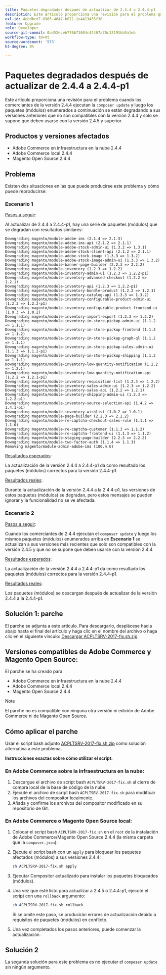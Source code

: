 ```yaml
---
title: Paquetes degradados después de actualizar de 2.4.4 a 2.4.4-p1
description: Este artículo proporciona una revisión para el problema que se produce cuando los comerciantes de la versión 2.4.4 ejecutan el comando "actualización del compositor" y, a continuación, los paquetes (módulos) que se enumeran a continuación se degradan a versiones anteriores que no son compatibles con la versión 2.4.4 y solo se supone que deben utilizarse con la versión 2.4.5 y superior.
exl-id: 4ebdbcd7-6905-4647-b071-1e4413455f38
feature: Upgrade
role: Developer
source-git-commit: 0ad52eceb776b71604c4f467a70c13191bb9a1eb
workflow-type: tm+mt
source-wordcount: '573'
ht-degree: 0%

---
```


# Paquetes degradados después de actualizar de 2.4.4 a 2.4.4-p1

Este artículo proporciona una revisión para el problema cuando los comerciantes de la versión 2.4.4 ejecutan la `composer update` y luego los paquetes (módulos) enumerados a continuación se están degradando a sus versiones anteriores que no son compatibles con la versión 2.4.4 y solo se supone que deben usarse con la versión 2.4.5 y superior.

## Productos y versiones afectados

* Adobe Commerce en infraestructura en la nube 2.4.4
* Adobe Commerce local 2.4.4
* Magento Open Source 2.4.4

## Problema

Existen dos situaciones en las que puede producirse este problema y cómo puede reproducirse:

### Escenario 1

<u>Pasos a seguir</u>:

Al actualizar de 2.4.4 a 2.4.4-p1, hay una serie de paquetes (módulos) que se degradan con resultados similares:

```text
Downgrading magento/module-adobe-ims (2.1.4 => 2.1.3)
Downgrading magento/module-adobe-ims-api (2.1.2 => 2.1.1)
Downgrading magento/module-adobe-stock-admin-ui (1.3.2 => 1.3.1)
Downgrading magento/module-adobe-stock-client-api (2.1.2 => 2.1.1)
Downgrading magento/module-adobe-stock-image (1.3.3 => 1.3.2)
Downgrading magento/module-adobe-stock-image-admin-ui (1.3.3 => 1.3.2)
Downgrading magento/module-banner-page-builder (2.2.3 => 2.2.2)
Downgrading magento/module-inventory (1.2.3 => 1.2.2)
Downgrading magento/module-inventory-admin-ui (1.2.3 => 1.2.2-p1)
Downgrading magento/module-inventory-advanced-checkout (1.2.2 => 1.2.1)
Downgrading magento/module-inventory-api (1.2.3 => 1.2.2-p1)
Downgrading magento/module-inventory-bundle-product (1.2.2 => 1.2.1)
Downgrading magento/module-inventory-catalog-api (1.3.3 => 1.3.2)
Downgrading magento/module-inventory-configurable-product-admin-ui (1.2.3 => 1.2.2-p1)
Downgrading magento/module-inventory-configurable-product-frontend-ui (1.0.3 => 1.0.2)
Downgrading magento/module-inventory-import-export (1.2.3 => 1.2.2)
Downgrading magento/module-inventory-in-store-pickup-admin-ui (1.1.2 => 1.1.1)
Downgrading magento/module-inventory-in-store-pickup-frontend (1.1.3 => 1.1.2)
Downgrading magento/module-inventory-in-store-pickup-graph-ql (1.1.2 => 1.1.1)
Downgrading magento/module-inventory-in-store-pickup-sales-admin-ui (1.1.3 => 1.1.2-p1)
Downgrading magento/module-inventory-in-store-pickup-shipping (1.1.2 => 1.1.1)
Downgrading magento/module-inventory-low-quantity-notification (1.2.2 => 1.2.1)
Downgrading magento/module-inventory-low-quantity-notification-api (1.2.2 => 1.2.1-p1)
Downgrading magento/module-inventory-requisition-list (1.2.3 => 1.2.2)
Downgrading magento/module-inventory-sales-admin-ui (1.2.3 => 1.2.2)
Downgrading magento/module-inventory-sales-api (1.2.2 => 1.2.1)
Downgrading magento/module-inventory-shipping-admin-ui (1.2.3 => 1.2.2-p1)
Downgrading magento/module-inventory-source-selection-api (1.4.2 => 1.4.1-p1)
Downgrading magento/module-inventory-wishlist (1.0.2 => 1.0.1)
Downgrading magento/module-page-builder (2.2.3 => 2.2.2)
Downgrading magento/module-re-captcha-checkout-sales-rule (1.1.1 => 1.1.0)
Downgrading magento/module-re-captcha-customer (1.1.3 => 1.1.2)
Downgrading magento/module-re-captcha-frontend-ui (1.1.3 => 1.1.2)
Downgrading magento/module-staging-page-builder (2.2.3 => 2.2.2)
Downgrading magento/module-two-factor-auth (1.1.4 => 1.1.3)
Removing magento/module-admin-adobe-ims (100.4.0)
```

<u>Resultados esperados</u>:

La actualización de la versión 2.4.4 a 2.4.4-p1 da como resultado los paquetes (módulos) correctos para la versión 2.4.4-p1.

<u>Resultados reales</u>:

Durante la actualización de la versión 2.4.4 a la 2.4.4-p1, las versiones de estos paquetes (módulos) se degradan, pero estos mensajes se pueden ignorar y la funcionalidad no se ve afectada.

### Escenario 2

<u>Pasos a seguir</u>:

Cuando los comerciantes de 2.4.4 ejecutan el `composer update` y luego los mismos paquetes (módulos) enumerados arriba en **Escenario 1** se actualizan a sus versiones más recientes que solo son compatibles con la versión 2.4.5 y que no se supone que deben usarse con la versión 2.4.4.

<u>Resultados esperados</u>:

La actualización de la versión 2.4.4 a 2.4.4-p1 da como resultado los paquetes (módulos) correctos para la versión 2.4.4-p1.

<u>Resultados reales</u>:

Los paquetes (módulos) se descargan después de actualizar de la versión 2.4.4 a la 2.4.4-p1.

## Solución 1: parche

El parche se adjunta a este artículo. Para descargarlo, desplácese hacia abajo hasta el final del artículo y haga clic en el nombre del archivo o haga clic en el siguiente vínculo: [Descargar ACPLTSRV-2017-fix.sh.zip](assets/ACPLTSRV-2017-fix.sh.zip)

## Versiones compatibles de Adobe Commerce y Magento Open Source:

El parche se ha creado para:

* Adobe Commerce en infraestructura en la nube 2.4.4
* Adobe Commerce local 2.4.4
* Magento Open Source 2.4.4

>[!NOTE]
>
>El parche no es compatible con ninguna otra versión ni edición de Adobe Commerce ni de Magento Open Source.

## Cómo aplicar el parche

Usar el script bash adjunto [ACPLTSRV-2017-fix.sh.zip](assets/ACPLTSRV-2017-fix.sh.zip) como solución alternativa a este problema.

**Instrucciones exactas sobre cómo utilizar el script:**

### En Adobe Commerce sobre la infraestructura en la nube:

1. Descargue el archivo de script bash `ACPLTSRV-2017-fix.sh` al cierre de compra local de la base de código de la nube.
1. Ejecute el archivo de script bash `ACPLTSRV-2017-fix.sh` para modificar los archivos del compositor localmente.
1. Añada y confirme los archivos del compositor modificado en su repositorio de Git.

### En Adobe Commerce o Magento Open Source local:

1. Colocar el script bash `ACPLTSRV-2017-fix.sh` en el `root` de la instalación de Adobe Commerce/Magento Open Source 2.4.4 (la misma carpeta que la `composer.json`).
1. Ejecute el script bash con un `apply` para bloquear los paquetes afectados (módulos) a sus versiones 2.4.4:

   ```bash
   sh ACPLTSRV-2017-fix.sh apply
   ```

1. Ejecutar Compositor actualizado para instalar los paquetes bloqueados (módulos).
1. Una vez que esté listo para actualizar a 2.4.5 o 2.4.4-p1, ejecute el script con una `rollback` argumento:

   ```bash
   sh ACPLTSRV-2017-fix.sh rollback
   ```

   Si se omite este paso, se producirán errores de actualización debido a requisitos de paquetes (módulos) en conflicto.
1. Una vez completados los pasos anteriores, puede comenzar la actualización.

## Solución 2

La segunda solución para este problema es no ejecutar el `composer update` sin ningún argumento.
